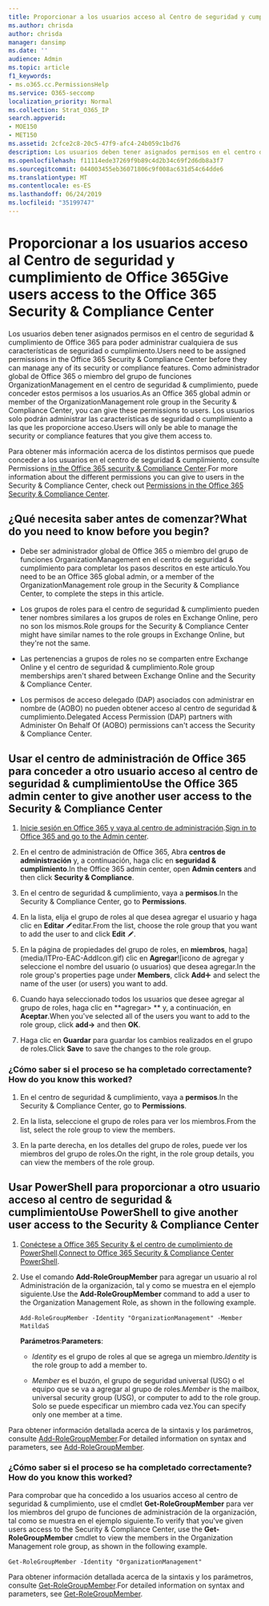 ```yaml
---
title: Proporcionar a los usuarios acceso al Centro de seguridad y cumplimiento de Office 365
ms.author: chrisda
author: chrisda
manager: dansimp
ms.date: ''
audience: Admin
ms.topic: article
f1_keywords:
- ms.o365.cc.PermissionsHelp
ms.service: O365-seccomp
localization_priority: Normal
ms.collection: Strat_O365_IP
search.appverid:
- MOE150
- MET150
ms.assetid: 2cfce2c8-20c5-47f9-afc4-24b059c1bd76
description: Los usuarios deben tener asignados permisos en el centro de seguridad & cumplimiento de Office 365 para poder administrar cualquiera de sus características de seguridad o cumplimiento.
ms.openlocfilehash: f11114ede37269f9b89c4d2b34c69f2d6db8a3f7
ms.sourcegitcommit: 044003455eb36071806c9f008ac631d54c64dde6
ms.translationtype: MT
ms.contentlocale: es-ES
ms.lasthandoff: 06/24/2019
ms.locfileid: "35199747"
---
```

# <a name="give-users-access-to-the-office-365-security--compliance-center"></a><span data-ttu-id="d244f-103">Proporcionar a los usuarios acceso al Centro de seguridad y cumplimiento de Office 365</span><span class="sxs-lookup"><span data-stu-id="d244f-103">Give users access to the Office 365 Security & Compliance Center</span></span>

<span data-ttu-id="d244f-104">Los usuarios deben tener asignados permisos en el centro de seguridad & cumplimiento de Office 365 para poder administrar cualquiera de sus características de seguridad o cumplimiento.</span><span class="sxs-lookup"><span data-stu-id="d244f-104">Users need to be assigned permissions in the Office 365 Security & Compliance Center before they can manage any of its security or compliance features.</span></span> <span data-ttu-id="d244f-105">Como administrador global de Office 365 o miembro del grupo de funciones OrganizationManagement en el centro de seguridad & cumplimiento, puede conceder estos permisos a los usuarios.</span><span class="sxs-lookup"><span data-stu-id="d244f-105">As an Office 365 global admin or member of the OrganizationManagement role group in the Security & Compliance Center, you can give these permissions to users.</span></span> <span data-ttu-id="d244f-106">Los usuarios solo podrán administrar las características de seguridad o cumplimiento a las que les proporcione acceso.</span><span class="sxs-lookup"><span data-stu-id="d244f-106">Users will only be able to manage the security or compliance features that you give them access to.</span></span> 
  
<span data-ttu-id="d244f-107">Para obtener más información acerca de los distintos permisos que puede conceder a los usuarios en el centro de seguridad & cumplimiento, consulte Permissions [in the Office 365 security & Compliance Center](permissions-in-the-security-and-compliance-center.md).</span><span class="sxs-lookup"><span data-stu-id="d244f-107">For more information about the different permissions you can give to users in the Security & Compliance Center, check out [Permissions in the Office 365 Security & Compliance Center](permissions-in-the-security-and-compliance-center.md).</span></span>
  
## <a name="what-do-you-need-to-know-before-you-begin"></a><span data-ttu-id="d244f-108">¿Qué necesita saber antes de comenzar?</span><span class="sxs-lookup"><span data-stu-id="d244f-108">What do you need to know before you begin?</span></span>

- <span data-ttu-id="d244f-109">Debe ser administrador global de Office 365 o miembro del grupo de funciones OrganizationManagement en el centro de seguridad & cumplimiento para completar los pasos descritos en este artículo.</span><span class="sxs-lookup"><span data-stu-id="d244f-109">You need to be an Office 365 global admin, or a member of the OrganizationManagement role group in the Security & Compliance Center, to complete the steps in this article.</span></span>

- <span data-ttu-id="d244f-110">Los grupos de roles para el centro de seguridad & cumplimiento pueden tener nombres similares a los grupos de roles en Exchange Online, pero no son los mismos.</span><span class="sxs-lookup"><span data-stu-id="d244f-110">Role groups for the Security & Compliance Center might have similar names to the role groups in Exchange Online, but they're not the same.</span></span>

- <span data-ttu-id="d244f-111">Las pertenencias a grupos de roles no se comparten entre Exchange Online y el centro de seguridad & cumplimiento.</span><span class="sxs-lookup"><span data-stu-id="d244f-111">Role group memberships aren't shared between Exchange Online and the Security & Compliance Center.</span></span>

- <span data-ttu-id="d244f-112">Los permisos de acceso delegado (DAP) asociados con administrar en nombre de (AOBO) no pueden obtener acceso al centro de seguridad & cumplimiento.</span><span class="sxs-lookup"><span data-stu-id="d244f-112">Delegated Access Permission (DAP) partners with Administer On Behalf Of (AOBO) permissions can't access the Security & Compliance Center.</span></span>

## <a name="use-the-office-365-admin-center-to-give-another-user-access-to-the-security--compliance-center"></a><span data-ttu-id="d244f-113">Usar el centro de administración de Office 365 para conceder a otro usuario acceso al centro de seguridad & cumplimiento</span><span class="sxs-lookup"><span data-stu-id="d244f-113">Use the Office 365 admin center to give another user access to the Security & Compliance Center</span></span>

1. <span data-ttu-id="d244f-114">[Inicie sesión en Office 365 y vaya al centro de administración](https://go.microsoft.com/fwlink/p/?LinkId=525275).</span><span class="sxs-lookup"><span data-stu-id="d244f-114">[Sign in to Office 365 and go to the Admin center](https://go.microsoft.com/fwlink/p/?LinkId=525275).</span></span>

2. <span data-ttu-id="d244f-115">En el centro de administración de Office 365, Abra **centros de administración** y, a continuación, haga clic en **seguridad & cumplimiento**.</span><span class="sxs-lookup"><span data-stu-id="d244f-115">In the Office 365 admin center, open **Admin centers** and then click **Security & Compliance**.</span></span>

3. <span data-ttu-id="d244f-116">En el centro de seguridad & cumplimiento, vaya a **permisos**.</span><span class="sxs-lookup"><span data-stu-id="d244f-116">In the Security & Compliance Center, go to **Permissions**.</span></span>

4. <span data-ttu-id="d244f-117">En la lista, elija el grupo de roles al que desea agregar el usuario y haga clic en **Editar** ![icono](media/O365-MDM-CreatePolicy-EditIcon.gif)editar.</span><span class="sxs-lookup"><span data-stu-id="d244f-117">From the list, choose the role group that you want to add the user to and click **Edit** ![Edit icon](media/O365-MDM-CreatePolicy-EditIcon.gif).</span></span>

5. <span data-ttu-id="d244f-118">En la página de propiedades del grupo de roles, en **miembros**, haga](media/ITPro-EAC-AddIcon.gif) clic en **Agregar**![icono de agregar y seleccione el nombre del usuario (o usuarios) que desea agregar.</span><span class="sxs-lookup"><span data-stu-id="d244f-118">In the role group's properties page under **Members**, click **Add**![Add Icon](media/ITPro-EAC-AddIcon.gif) and select the name of the user (or users) you want to add.</span></span>

6. <span data-ttu-id="d244f-119">Cuando haya seleccionado todos los usuarios que desee agregar al grupo de roles, haga clic en \*\*agregar\> \*\* y, a continuación, en **Aceptar**.</span><span class="sxs-lookup"><span data-stu-id="d244f-119">When you've selected all of the users you want to add to the role group, click **add-\>** and then **OK**.</span></span>

7. <span data-ttu-id="d244f-120">Haga clic en **Guardar** para guardar los cambios realizados en el grupo de roles.</span><span class="sxs-lookup"><span data-stu-id="d244f-120">Click **Save** to save the changes to the role group.</span></span>

### <a name="how-do-you-know-this-worked"></a><span data-ttu-id="d244f-121">¿Cómo saber si el proceso se ha completado correctamente?</span><span class="sxs-lookup"><span data-stu-id="d244f-121">How do you know this worked?</span></span>

1. <span data-ttu-id="d244f-122">En el centro de seguridad & cumplimiento, vaya a **permisos**.</span><span class="sxs-lookup"><span data-stu-id="d244f-122">In the Security & Compliance Center, go to **Permissions**.</span></span>

2. <span data-ttu-id="d244f-123">En la lista, seleccione el grupo de roles para ver los miembros.</span><span class="sxs-lookup"><span data-stu-id="d244f-123">From the list, select the role group to view the members.</span></span>

3. <span data-ttu-id="d244f-124">En la parte derecha, en los detalles del grupo de roles, puede ver los miembros del grupo de roles.</span><span class="sxs-lookup"><span data-stu-id="d244f-124">On the right, in the role group details, you can view the members of the role group.</span></span>

## <a name="use-powershell-to-give-another-user-access-to-the-security--compliance-center"></a><span data-ttu-id="d244f-125">Usar PowerShell para proporcionar a otro usuario acceso al centro de seguridad & cumplimiento</span><span class="sxs-lookup"><span data-stu-id="d244f-125">Use PowerShell to give another user access to the Security & Compliance Center</span></span>

1. <span data-ttu-id="d244f-126">[Conéctese a Office 365 Security & el centro de cumplimiento de PowerShell](https://docs.microsoft.com/en-us/powershell/exchange/office-365-scc/connect-to-scc-powershell/connect-to-scc-powershell?view=exchange-ps).</span><span class="sxs-lookup"><span data-stu-id="d244f-126">[Connect to Office 365 Security & Compliance Center PowerShell](https://docs.microsoft.com/en-us/powershell/exchange/office-365-scc/connect-to-scc-powershell/connect-to-scc-powershell?view=exchange-ps).</span></span>

2. <span data-ttu-id="d244f-127">Use el comando **Add-RoleGroupMember** para agregar un usuario al rol Administración de la organización, tal y como se muestra en el ejemplo siguiente.</span><span class="sxs-lookup"><span data-stu-id="d244f-127">Use the **Add-RoleGroupMember** command to add a user to the Organization Management Role, as shown in the following example.</span></span>

   ```
   Add-RoleGroupMember -Identity "OrganizationManagement" -Member MatildaS
   ```

   <span data-ttu-id="d244f-128">**Parámetros**:</span><span class="sxs-lookup"><span data-stu-id="d244f-128">**Parameters**:</span></span>
  
   - <span data-ttu-id="d244f-129">_Identity_ es el grupo de roles al que se agrega un miembro.</span><span class="sxs-lookup"><span data-stu-id="d244f-129">_Identity_ is the role group to add a member to.</span></span>

   - <span data-ttu-id="d244f-130">_Member_ es el buzón, el grupo de seguridad universal (USG) o el equipo que se va a agregar al grupo de roles.</span><span class="sxs-lookup"><span data-stu-id="d244f-130">_Member_ is the mailbox, universal security group (USG), or computer to add to the role group.</span></span> <span data-ttu-id="d244f-131">Solo se puede especificar un miembro cada vez.</span><span class="sxs-lookup"><span data-stu-id="d244f-131">You can specify only one member at a time.</span></span>

<span data-ttu-id="d244f-132">Para obtener información detallada acerca de la sintaxis y los parámetros, consulte [Add-RoleGroupMember](https://go.microsoft.com/fwlink/p/?LinkId=510859).</span><span class="sxs-lookup"><span data-stu-id="d244f-132">For detailed information on syntax and parameters, see [Add-RoleGroupMember](https://go.microsoft.com/fwlink/p/?LinkId=510859).</span></span>
  
### <a name="how-do-you-know-this-worked"></a><span data-ttu-id="d244f-133">¿Cómo saber si el proceso se ha completado correctamente?</span><span class="sxs-lookup"><span data-stu-id="d244f-133">How do you know this worked?</span></span>

<span data-ttu-id="d244f-134">Para comprobar que ha concedido a los usuarios acceso al centro de seguridad & cumplimiento, use el cmdlet **Get-RoleGroupMember** para ver los miembros del grupo de funciones de administración de la organización, tal como se muestra en el ejemplo siguiente.</span><span class="sxs-lookup"><span data-stu-id="d244f-134">To verify that you've given users access to the Security & Compliance Center, use the **Get-RoleGroupMember** cmdlet to view the members in the Organization Management role group, as shown in the following example.</span></span>
  
```
Get-RoleGroupMember -Identity "OrganizationManagement"
```

<span data-ttu-id="d244f-135">Para obtener información detallada acerca de la sintaxis y los parámetros, consulte [Get-RoleGroupMember](https://go.microsoft.com/fwlink/p/?LinkId=510860).</span><span class="sxs-lookup"><span data-stu-id="d244f-135">For detailed information on syntax and parameters, see [Get-RoleGroupMember](https://go.microsoft.com/fwlink/p/?LinkId=510860).</span></span>
